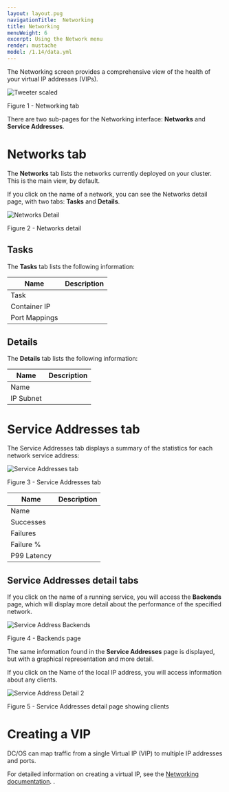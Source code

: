 ```yaml
---
layout: layout.pug
navigationTitle:  Networking
title: Networking
menuWeight: 6
excerpt: Using the Network menu
render: mustache
model: /1.14/data.yml
---
```


The Networking screen provides a comprehensive view of the health of your virtual IP addresses (VIPs).


![Tweeter scaled](/1.14/img/GUI-Networking-Main.png)

Figure 1 - Networking tab

There are two sub-pages for the Networking interface: **Networks** and **Service Addresses**.

# Networks tab

The **Networks** tab lists the networks currently deployed on your cluster. This is the main view, by default. 

If you click on the name of a network, you can see the Networks detail page, with two tabs: **Tasks** and **Details**.

![Networks Detail](/1.14/img/GUI-Networking-Networks-Detail.png)

Figure 2 - Networks detail

## Tasks

The **Tasks** tab lists the following information:

| Name | Description |
|---------|--------------|
| Task |   |
| Container IP |        |
| Port Mappings |        |

## Details

The **Details** tab lists the following information:

| Name | Description |
|---------|--------------|
| Name |   |
| IP Subnet |        |

# Service Addresses tab

The Service Addresses tab displays a summary of the statistics for each network service address:

![Service Addresses tab](/1.14/img/GUI-Networking-Service-Addresses-Main.png)

Figure 3 - Service Addresses tab

| Name | Description |
|---------|--------------|
| Name |   |
| Successes |        |
| Failures | |
| Failure % | |
| P99 Latency |   |

## Service Addresses detail tabs

If you click on the name of a running service, you will access the **Backends** page, which will display more detail about the performance of the specified network.  

![Service Address Backends](/1.14/img/GUI-Networking-Service-Addresses-Backends.png)

Figure 4 - Backends page

The same information found in the **Service Addresses** page is displayed, but with a graphical representation and more detail.

If you click on the Name of the local IP address, you will access information about any clients.

![Service Address Detail 2](/1.14/img/GUI-Networking-Service-Addresses-Detail.png)

Figure 5 - Service Addresses detail page showing clients


# Creating a VIP

DC/OS can map traffic from a single Virtual IP (VIP) to multiple IP addresses and ports. 

For detailed information on creating a virtual IP, see the [Networking documentation](/1.14/networking/load-balancing-vips/virtual-ip-addresses/#creating-a-vip).
.